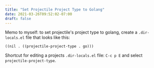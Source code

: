 ```yaml
---
title: "Set Projectile Project Type to Golang"
date: 2021-03-26T09:52:02-07:00
draft: false
---
```


Memo to myself:  to set projectile's project type to golang, create a
`.dir-locals.el` file that looks like this:

```
((nil . ((projectile-project-type . go)))
```

Shortcut for editing a projects `.dir-locals.el` file: `C-c p E` and
select `projectile-project-type`.
